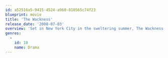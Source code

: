```yaml
---
id: a52516a5-9415-4524-a960-810565c74f23
blueprint: movie
title: 'The Wackness'
release_date: '2008-07-03'
overview: 'Set in New York City in the sweltering summer, The Wackness tells the story of a troubled teenage drug dealer, who trades pot for therapy sessions with a drug-addled psychiatrist. Things get more complicated when he falls for one of his classmates, who just happens to be the doctors daughter. This is a coming-of-age story about sex, drugs, music and what it takes to be a man.'
genres:
  -
    id: 18
    name: Drama
---
```

